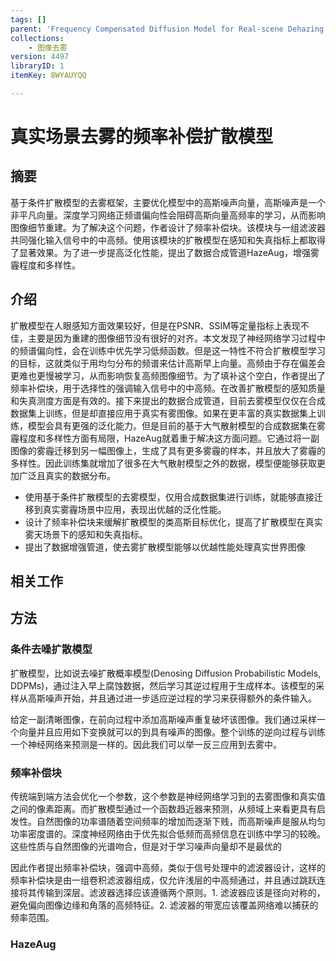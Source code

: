 ```yaml
---
tags: []
parent: 'Frequency Compensated Diffusion Model for Real-scene Dehazing'
collections:
    - 图像去雾
version: 4497
libraryID: 1
itemKey: 8WYAUYQQ

---
```

# 真实场景去雾的频率补偿扩散模型

## 摘要

基于条件扩散模型的去雾框架，主要优化模型中的高斯噪声向量，高斯噪声是一个非平凡向量。深度学习网络正频谱偏向性会阻碍高斯向量高频率的学习，从而影响图像细节重建。为了解决这个问题，作者设计了频率补偿块。该模块与一组滤波器共同强化输入信号中的中高频。使用该模块的扩散模型在感知和失真指标上都取得了显著效果。为了进一步提高泛化性能，提出了数据合成管道HazeAug，增强雾霾程度和多样性。

## 介绍

扩散模型在人眼感知方面效果较好，但是在PSNR、SSIM等定量指标上表现不佳，主要是因为重建的图像细节没有很好的对齐。本文发现了神经网络学习过程中的频谱偏向性，会在训练中优先学习低频函数。但是这一特性不符合扩散模型学习的目标，这就类似于用均匀分布的频谱来估计高斯早上向量。高频由于存在偏差会更难也更慢被学习，从而影响恢复高频图像细节。为了填补这个空白，作者提出了频率补偿块，用于选择性的强调输入信号中的中高频。在改善扩散模型的感知质量和失真测度方面是有效的。接下来提出的数据合成管道，目前去雾模型仅仅在合成数据集上训练，但是却直接应用于真实有雾图像。如果在更丰富的真实数据集上训练，模型会具有更强的泛化能力。但是目前的基于大气散射模型的合成数据集在雾霾程度和多样性方面有局限，HazeAug就着重于解决这方面问题。它通过将一副图像的雾霾迁移到另一幅图像上，生成了具有更多雾霾的样本，并且放大了雾霾的多样性。因此训练集就增加了很多在大气散射模型之外的数据，模型便能够获取更加广泛且真实的数据分布。

*   使用基于条件扩散模型的去雾模型，仅用合成数据集进行训练，就能够直接迁移到真实雾霾场景中应用，表现出优越的泛化性能。
*   设计了频率补偿块来缓解扩散模型的类高斯目标优化，提高了扩散模型在真实雾天场景下的感知和失真指标。
*   提出了数据增强管道，使去雾扩散模型能够以优越性能处理真实世界图像

## 相关工作

## 方法

### 条件去噪扩散模型

扩散模型，比如说去噪扩散概率模型(Denosing Diffusion Probabilistic Models, DDPMs)，通过注入早上腐蚀数据，然后学习其逆过程用于生成样本。该模型的采样从高斯噪声开始，并且通过进一步适应逆过程的学习来获得额外的条件输入。

给定一副清晰图像，在前向过程中添加高斯噪声重复破坏该图像。我们通过采样一个向量并且应用如下变换就可以的到具有噪声的图像。整个训练的逆向过程与训练一个神经网络来预测是一样的。因此我们可以举一反三应用到去雾中。

### 频率补偿块

传统端到端方法会优化一个参数，这个参数是神经网络学习到的去雾图像和真实值之间的像素距离。而扩散模型通过一个函数趋近器来预测，从频域上来看更具有启发性。自然图像的功率谱随着空间频率的增加而逐渐下贱，而高斯噪声是服从均匀功率密度谱的。深度神经网络由于优先拟合低频而高频信息在训练中学习的较晚。这些性质与自然图像的光谱吻合，但是对于学习噪声向量却不是最优的

因此作者提出频率补偿块，强调中高频，类似于信号处理中的滤波器设计，这样的频率补偿块是由一组卷积滤波器组成，仅允许浅层的中高频通过，并且通过跳跃连接将其传输到深层。滤波器选择应该遵循两个原则。1. 滤波器应该是径向对称的，避免偏向图像边缘和角落的高频特征。2. 滤波器的带宽应该覆盖网络难以捕获的频率范围。

### HazeAug
